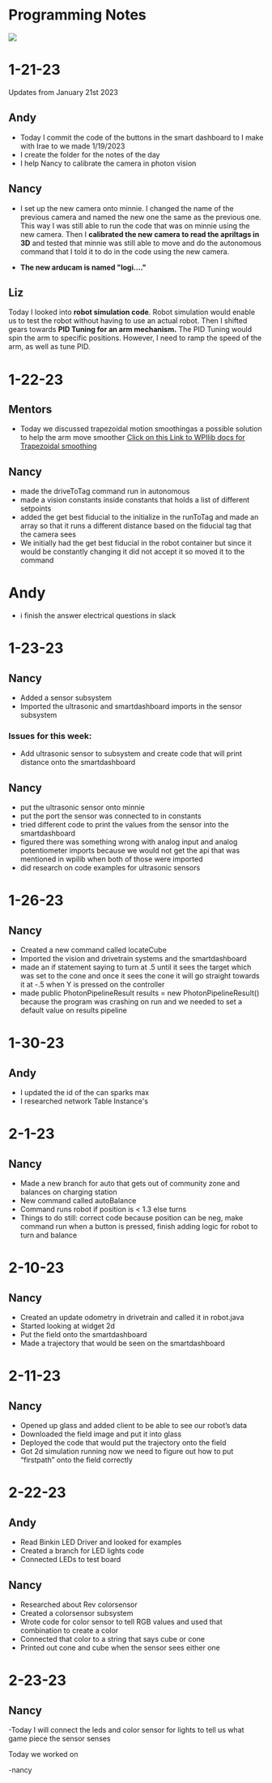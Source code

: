 # Programming Notes
![](./qrcode_github.com.png)

# 1-21-23

Updates from January 21st 2023




## Andy

- Today I commit the code of the buttons in the smart dashboard to I make with Irae to we made 1/19/2023
- I create the folder for the notes of the day 
- I help Nancy to calibrate the camera in photon vision 

## Nancy
- I set up the new camera onto minnie. I changed the name of the previous camera and named the new one the same as the previous one. This way I was still able to run the code that was on minnie using the new camera. Then I **calibrated the new camera to read the apriltags in 3D** and tested that minnie was still able to move and do the autonomous command that I told it to do in the code using the new camera. 


- **The new arducam is named "logi...."**

## Liz

Today I looked into **robot simulation code**. Robot simulation would enable us to test the robot without having to use an actual robot. Then I shifted gears towards **PID Tuning for an arm mechanism.** The PID Tuning would spin the arm to specific positions. However, I need to ramp the speed of the arm, as well as tune PID.

# 1-22-23

## Mentors

- Today we discussed trapezoidal motion smoothingas a possible solution to help the arm move smoother [Click on this Link to WPIlib docs for Trapezoidal smoothing](https://docs.wpilib.org/en/stable/docs/software/advanced-controls/controllers/trapezoidal-profiles.html)

## Nancy

- made the driveToTag command run in autonomous 
- made a vision constants inside constants   that holds a list of different setpoints
- added the get best fiducial to the initialize in the runToTag and made an array so that it runs a different distance based on the fiducial tag that the camera sees
- We initially had the get best fiducial in the robot container but since it would be constantly changing it did not accept it so moved it to the command


# Andy 
- i finish the answer electrical questions in slack


# 1-23-23

## Nancy

- Added a sensor subsystem 
- Imported the ultrasonic and smartdashboard imports in the sensor subsystem

### Issues for this week: 
- Add ultrasonic sensor to subsystem and create code that will print distance onto the smartdashboard

## Nancy 
 
 - put the ultrasonic sensor onto minnie 
 - put the port the sensor was connected to in constants 
 - tried different code to print the values from the sensor into the smartdashboard 
 - figured there was something wrong with analog input and analog potentiometer imports because we would not get the api that was mentioned in wpilib when both of those were imported
 - did research on code examples for ultrasonic sensors



# 1-26-23 

## Nancy 
- Created a new command called locateCube 
- Imported the vision and drivetrain systems and the smartdashboard 
- made an if statement saying to turn at .5  until it sees the target which was set to the cone and once it sees the cone it will go straight towards it at -.5 when Y is pressed on the controller 
- made public PhotonPipelineResult results = new PhotonPipelineResult() because the program was crashing on run  and we needed to set a default value on results pipeline


# 1-30-23

## Andy
- I updated the id of the can sparks max
- I researched network Table Instance's

# 2-1-23 

## Nancy 
- Made a new branch for auto that gets out of community zone and balances on charging station 
- New command called autoBalance 
- Command runs robot if position is < 1.3 else turns 
- Things to do still: correct code because position can be neg, make command run when a button is pressed, finish adding logic for robot to turn and balance

# 2-10-23

## Nancy
- Created an update odometry in drivetrain and called it in robot.java 
- Started looking at widget 2d 
- Put the field onto the smartdashboard
- Made a trajectory that would be seen on the smartdashboard 

# 2-11-23

## Nancy 

- Opened up glass and added client to be able to see our robot’s data
- Downloaded the field image and put it into glass 
- Deployed the code that would put the trajectory onto the field 
- Got 2d simulation running now we need to figure out how to put “firstpath” onto the field correctly  

# 2-22-23

## Andy 
- Read Binkin LED Driver and looked for examples 
- Created a branch for LED lights code 
- Connected LEDs to test board 

## Nancy 
- Researched about Rev colorsensor 
- Created a colorsensor subsystem 
- Wrote code for color sensor to tell RGB values and used that combination to create a color 
- Connected that color to a string that says cube or cone 
- Printed out cone and cube when the sensor sees either one 

# 2-23-23

## Nancy
-Today I will connect the leds and color sensor for lights to tell us what game piece the sensor senses

Today we worked on 

-nancy
